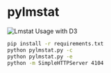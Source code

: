 # pylmstat

![Lmstat Usage with D3](http://blogofrog.com/images/lmstat_d3.png "Lmstat Usage with D3")

```bash
pip install -r requirements.txt
python pylmstat.py -c
python pylmstat.py -e
python -m SimpleHTTPServer 4104
```
